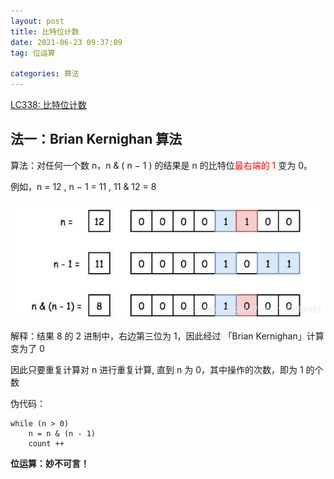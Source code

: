 ```yaml
---
layout: post
title: 比特位计数
date: 2021-06-23 09:37:09
tag: 位运算

categories: 算法
---
```



[LC338: 比特位计数](https://leetcode-cn.com/problems/counting-bits/)

## 法一：Brian Kernighan 算法

算法：对任何一个数 n，n & ( n − 1 ) 的结果是 n 的比特位<font color="red">最右端的 1 </font>变为 0。

例如，n = 12 , n − 1 = 11 , 11 & 12 = 8 

<center><img src="/images/Brian-Kernighan.jpeg" width="600px" /></center>

解释：结果 8 的 2 进制中，右边第三位为 1，因此经过 「Brian Kernighan」计算变为了 0

因此只要重复计算对 n 进行重复计算, 直到 n 为 0，其中操作的次数，即为 1 的个数

伪代码：

```
while (n > 0)
	n = n & (n - 1)
	count ++
```

<strong>位运算：妙不可言！</strong>